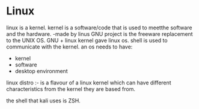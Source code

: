 # Linux
linux is a kernel.
kernel is a software/code that is used to meetthe  software and the hardware.
-made by linus
GNU project is the freeware replacement to the UNIX OS. GNU + linux kernel gave linux os.
shell is used to communicate with the kernel.
an os needs to have:
- kernel
- software
- desktop environment

linux distro :- is a flavour of a linux kernel which can have different characteristics from the kernel they are based from.

the shell that kali uses is ZSH. 

